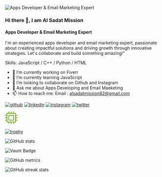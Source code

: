 
![Apps Developer & Email Marketing Expert](https://pbs.twimg.com/profile_banners/1835997791220592640/1726571308/1080x360)
### Hi there 👋, I am Al Sadat Mission
#### Apps Developer & Email Marketing Expert


I'm an experienced apps developer and email marketing expert, passionate about creating impactful solutions and driving growth through innovative strategies. Let's collaborate and build something amazing!"

Skills: JavaScript / C++ / Python / HTML 

- 🔭 I’m currently working on Fiverr 
- 🌱 I’m currently learning JavaScript 
- 👯 I’m looking to collaborate on Github and Instagram 
- 💬 Ask me about Apps Developing and Email Maeketing 
- 📫 How to reach me: Email : alsadatmission82@gmail.com 


[<img src='https://cdn.jsdelivr.net/npm/simple-icons@3.0.1/icons/github.svg' alt='github' height='40'>](https://github.com/Alsadat75)  [<img src='https://cdn.jsdelivr.net/npm/simple-icons@3.0.1/icons/linkedin.svg' alt='linkedin' height='40'>](https://www.linkedin.com/in/al-sadat-mission/)  [<img src='https://cdn.jsdelivr.net/npm/simple-icons@3.0.1/icons/instagram.svg' alt='instagram' height='40'>](https://www.instagram.com/itss_mission/)  [<img src='https://cdn.jsdelivr.net/npm/simple-icons@3.0.1/icons/twitter.svg' alt='twitter' height='40'>](https://twitter.com/Almission17)  

<a href='https://docs.github.com/en/developers'><img src='https://raw.githubusercontent.com/acervenky/animated-github-badges/master/assets/devbadge.gif' width='40' height='40'></a> 

[![trophy](https://github-profile-trophy.vercel.app/?username=Alsadat75)](https://github.com/ryo-ma/github-profile-trophy)

![GitHub stats](https://github-readme-stats.vercel.app/api?username=Alsadat75&show_icons=true&count_private=true)  

![Vaunt Badge](https://api.vaunt.dev/v1/github/entities/Alsadat75/contributions?format=svg&private=true)  

![GitHub metrics](https://metrics.lecoq.io/Alsadat75)  

![GitHub streak stats](https://streak-stats.demolab.com/?user=Alsadat75)  


